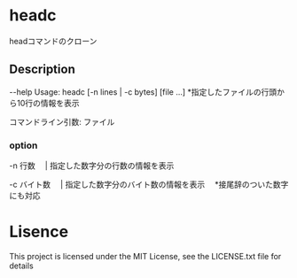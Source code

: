 # headc

headコマンドのクローン

## Description

--help
Usage: headc [-n lines | -c bytes] [file ...]
*指定したファイルの行頭から10行の情報を表示

コマンドライン引数: ファイル

### option 
-n 行数　   | 指定した数字分の行数の情報を表示

-c バイト数　 | 指定した数字分のバイト数の情報を表示  　*接尾辞のついた数字にも対応

# Lisence

This project is licensed under the MIT License, see the LICENSE.txt file for details
